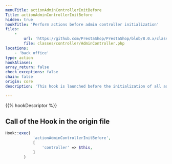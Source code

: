 ```yaml
---
menuTitle: actionAdminControllerInitBefore
Title: actionAdminControllerInitBefore
hidden: true
hookTitle: 'Perform actions before admin controller initialization'
files:
    -
        url: 'https://github.com/PrestaShop/PrestaShop/blob/8.0.x/classes/controller/AdminController.php'
        file: classes/controller/AdminController.php
locations:
    - 'back office'
type: action
hookAliases: 
array_return: false
check_exceptions: false
chain: false
origin: core
description: 'This hook is launched before the initialization of all admin controllers'

---
```


{{% hookDescriptor %}}

## Call of the Hook in the origin file

```php
Hook::exec(
            'actionAdminControllerInitBefore',
            [
                'controller' => $this,
            ]
        )
```

